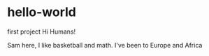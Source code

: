 # hello-world
first project
Hi Humans!

Sam here, I like basketball and math.
I've been to Europe and Africa
